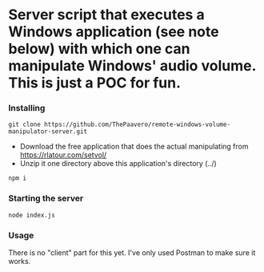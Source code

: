 # Server script that executes a Windows application (see note below) with which one can manipulate Windows' audio volume. This is just a POC for fun.

### Installing
`git clone https://github.com/ThePaavero/remote-windows-volume-manipulator-server.git`
- Download the free application that does the actual manipulating from https://rlatour.com/setvol/
- Unzip it one directory above this application's directory (../)

`npm i`

### Starting the server
`node index.js`

### Usage
There is no "client" part for this yet. I've only used Postman to make sure it works.
